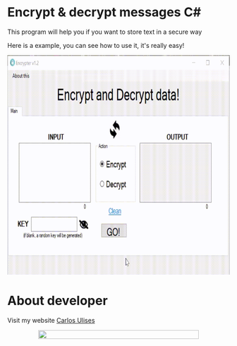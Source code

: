 # Encrypt & decrypt messages C#

This program will help you if you want to store text in a secure way

Here is a example, you can see how to use it, it's really easy!

<p align="center">
<img width="764" height="498" src="https://github.com/CarlosUlisesOchoa/Encrypt-Decrypt-Messages-CSharp/blob/master/project%20images/dec.gif?raw=true" />
</p>

# About developer

Visit my website [Carlos Ulises](http://www.carlosulises.ml)

<p align="center">
<a href="http://www.carlosulises.ml" target="_BLANK">
<img width="85%" height="85%" src="https://github.com/CarlosUlisesOchoa/Roulette-pictures-game-Java-SQLite/blob/master/project%20images/dev.jpg?raw=true" />
</a>
</p>
